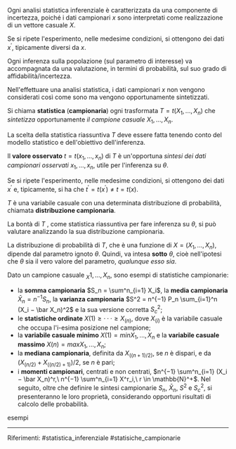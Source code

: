Ogni analisi statistica inferenziale è caratterizzata da una componente di incertezza, poiché i dati campionari $x$ sono interpretati come realizzazione di un vettore casuale $X$.

Se si ripete l'esperimento, nelle medesime condizioni, si ottengono dei dati $x^′$, tipicamente diversi da $x$.

Ogni inferenza sulla popolazione (sul parametro di interesse) va accompagnata da una valutazione, in termini di probabilità, sul suo grado di affidabilità/incertezza.

Nell'effettuare una analisi statistica, i dati campionari $x$ non vengono considerati così come sono ma vengono opportunamente sintetizzati.

Si chiama **statistica** (**campionaria**) ogni trasformata $T = t(X_1, . . . , X_n)$ che *sintetizza* opportunamente *il campione casuale* $X_1, . . . , X_n$.

La scelta della statistica riassuntiva $T$ deve essere fatta tenendo conto del modello statistico e dell'obiettivo dell'inferenza.

Il **valore osservato** $t = t(x_1, . . . , x_n)$ di $T$ è un'opportuna *sintesi dei dati campionari osservati* $x_1, . . . , x_n$, utile per l'inferenza su $θ$.

Se si ripete l'esperimento, nelle medesime condizioni, si ottengono dei dati $x^′$ e, tipicamente, si ha che $t^′ = t(x^′) \ne t = t(x)$.

$T$ è una variabile casuale con una determinata distribuzione di probabilità, chiamata **distribuzione campionaria**.

La bontà di $T$ , come statistica riassuntiva per fare inferenza su $θ$, si può valutare analizzando la sua distribuzione campionaria.

La distribuzione di probabilità di $T$, che è una funzione di $X = (X_1, . . . , X_n)$, dipende dal parametro ignoto $θ$. Quindi, va intesa **sotto** $θ$, cioè nell'ipotesi che $θ$ sia il vero valore del parametro, *qualunque esso sia*.

Dato un campione casuale $_X1, . . . , X_n$, sono esempi di statistiche campionarie: 
* la **somma campionaria** $S_n = \sum^n_{i=1} X_i$, la **media campionaria** $\bar X_n = n^{−1}S_n$, la **varianza campionaria** $S^2 = n^{−1} P_n \sum_{i=1}^n (X_i − \bar X_n)^2$ e la sua versione corretta $S^2_c$;
* le **statistiche ordinate** $X(1) \ge · · · \ge X_{(n)}$, dove $X_{(i)}$ è la variabile casuale che occupa l'i-esima posizione nel campione; 
* la **variabile casuale minimo** $X(1) = min{X_1, . . . , X_n}$ e la **variabile casuale massimo** $X(n) = max{X_1, . . . , X_n}$;
* la **mediana campionaria**, definita da $X_{((n+1)/2)}$, se $n$ è dispari, e da $(X_{(n/2)} + X_{((n/2)+1)})/2$, se $n$ è pari;
* i **momenti campionari**, centrati e non centrati, $n^{−1} \sum^n_{i=1} (X_i − \bar X_n)^r,\ n^{−1} \sum^n_{i=1} X^r_i,\ r \in \mathbb{N}^+$.
Nel seguito, oltre che definire le sintesi campionarie $S_n,\ \bar X_n,\ S^2$ e $S^2_c$, si presenteranno le loro proprietà, considerando opportuni risultati di calcolo delle probabilità.

esempi


***
Riferimenti:
#statistica_inferenziale 
#statisiche_campionarie